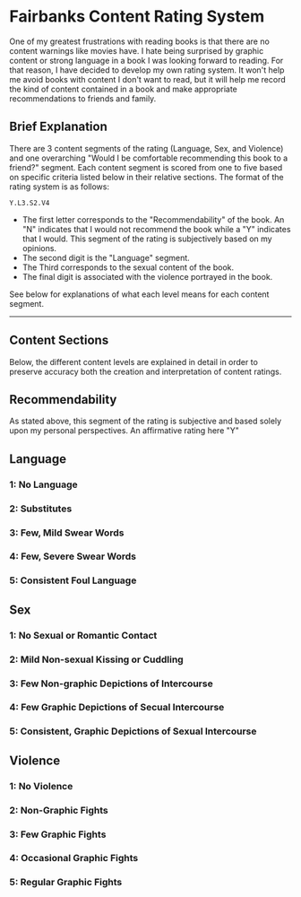 # Fairbanks Content Rating System
One of my greatest frustrations with reading books is that there are no content warnings like movies have. I hate being surprised by graphic content or strong language in a book I was looking forward to reading. For that reason, I have decided to develop my own rating system. It won't help me avoid books with content I don't want to read, but it will help me record the kind of content contained in a book and make appropriate recommendations to friends and family.

## Brief Explanation
There are 3 content segments of the rating (Language, Sex, and Violence) and one overarching "Would I be comfortable recommending this book to a friend?" segment. Each content segment is scored from one to five based on specific criteria listed below in their relative sections. The format of the rating system is as follows:

```
Y.L3.S2.V4
```
* The first letter corresponds to the "Recommendability" of the book. An "N" indicates that I would not recommend the book while a "Y" indicates that I would. This segment of the rating is subjectively based on my opinions.
* The second digit is the "Language" segment.
* The Third corresponds to the sexual content of the book.
* The final digit is associated with the violence portrayed in the book.

See below for explanations of what each level means for each content segment.

---

## Content Sections
Below, the different content levels are explained in detail in order to preserve accuracy both the creation and interpretation of content ratings.

## Recommendability
As stated above, this segment of the rating is subjective and based solely upon my personal perspectives. An affirmative rating here "Y" 

## Language
### 1: No Language
### 2: Substitutes
### 3: Few, Mild Swear Words
### 4: Few, Severe Swear Words
### 5: Consistent Foul Language

## Sex
### 1: No Sexual or Romantic Contact
### 2: Mild Non-sexual Kissing or Cuddling
### 3: Few Non-graphic Depictions of Intercourse
### 4: Few Graphic Depictions of Secual Intercourse
### 5: Consistent, Graphic Depictions of Sexual Intercourse

## Violence
### 1: No Violence
### 2: Non-Graphic Fights
### 3: Few Graphic Fights
### 4: Occasional Graphic Fights
### 5: Regular Graphic Fights
